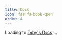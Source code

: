 ```yaml
---
title: Docs
icon: fas fa-book-open
order: 4
---
```


Loading to [Toby's Docs](https://docs.tobyqin.cn/) ...

<script>window.location.href = 'https://docs.tobyqin.cn/';</script>
